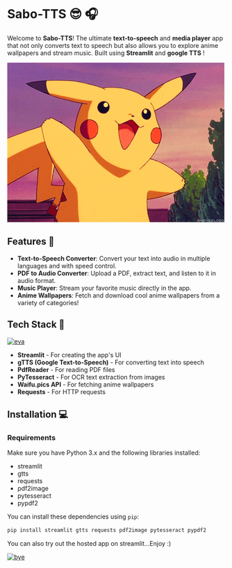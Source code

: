 # Sabo-TTS 😎 🎧

Welcome to **Sabo-TTS**! The ultimate **text-to-speech** and **media player** app that not only converts text to speech but also allows you to explore anime wallpapers and stream music. Built using **Streamlit** and **google TTS** ! 

[![Saboten-TTS Demo](assets/PIKA_WAVE.gif)](https://youtu.be/dQw4w9WgXcQ?si=qYVm0v_EK21DIm-g)

## Features 🌟

- **Text-to-Speech Converter**: Convert your text into audio in multiple languages and with speed control.
- **PDF to Audio Converter**: Upload a PDF, extract text, and listen to it in audio format.
- **Music Player**: Stream your favorite music directly in the app.
- **Anime Wallpapers**: Fetch and download cool anime wallpapers from a variety of categories!

## Tech Stack 🚀

[![eva](assets/eva.gif)](https://youtu.be/dQw4w9WgXcQ?si=qYVm0v_EK21DIm-g)

- **Streamlit** - For creating the app's UI
- **gTTS (Google Text-to-Speech)** - For converting text into speech
- **PdfReader** - For reading PDF files
- **PyTesseract** - For OCR text extraction from images
- **Waifu.pics API** - For fetching anime wallpapers
- **Requests** - For HTTP requests

## Installation 💻

### Requirements

Make sure you have Python 3.x and the following libraries installed:

- streamlit
- gtts
- requests
- pdf2image
- pytesseract
- pypdf2

You can install these dependencies using `pip`:

```bash
pip install streamlit gtts requests pdf2image pytesseract pypdf2
```
You can also try out the hosted app on streamlit...Enjoy :)

[![bye](assets/bye.gif)](https://youtu.be/dQw4w9WgXcQ?si=qYVm0v_EK21DIm-g)



